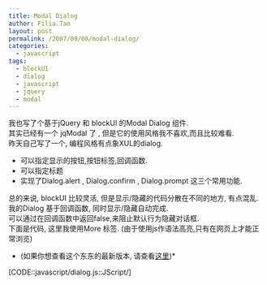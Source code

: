 ```yaml
---
title: Modal Dialog
author: Filia.Tao
layout: post
permalink: /2007/09/08/modal-dialog/
categories:
  - javascript
tags:
  - blockUI
  - dialog
  - javascript
  - jquery
  - modal
---
```

我也写了个基于jQuery 和 blockUI 的Modal Dialog 组件.  
其实已经有一个 jqModal 了 , 但是它的使用风格我不喜欢,而且比较难看.  
昨天自己写了一个, 编程风格有点象XUL的dialog.

  * 可以指定显示的按钮,按钮标签,回调函数.
  * 可以指定标题
  * 实现了Dialog.alert , Dialog.confirm , Dialog.prompt 这三个常用功能.

总的来说, blockUI 比较灵活, 但是显示/隐藏的代码分散在不同的地方, 有点混乱.  
我的Dialog 基于回调函数, 同时显示/隐藏自动完成.  
可以通过在回调函数中返回false,来阻止默认行为隐藏对话框.  
下面是代码, 这里我使用More 标签. (由于使用js作语法高亮,只有在网页上才能正常浏览)  
* (如果你想查看这个东东的最新版本, 请查看<a href="http://s5-creator.googlecode.com/svn/trunk/HTML/js/jquery/dialog.js" target="_blank">这里</a>)* <!--more-->

[CODE::javascript/dialog.js::JScript/]
